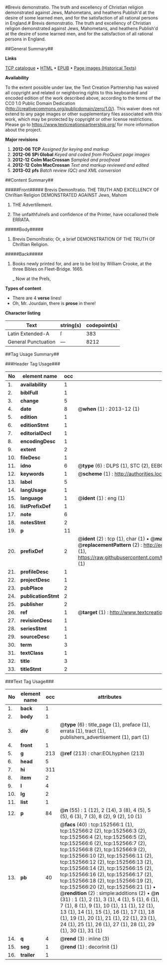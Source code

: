 #Brevis demonstratio. The truth and excellency of Christian religion demonstrated against Jews, Mahometans, and heathens Publish'd at the desire of some learned men, and for the satisfaction of all rational persons in England.#
Brevis demonstratio. The truth and excellency of Christian religion demonstrated against Jews, Mahometans, and heathens Publish'd at the desire of some learned men, and for the satisfaction of all rational persons in England.

##General Summary##

**Links**

[TCP catalogue](http://www.ota.ox.ac.uk/tcp/)  • 
[HTML](http://tei.it.ox.ac.uk/tcp/Texts-HTML/free/A77/A77348.html)  • 
[EPUB](http://tei.it.ox.ac.uk/tcp/Texts-EPUB/free/A77/A77348.epub) • 
[Page images (Historical Texts)](https://historicaltexts.jisc.ac.uk/eebo-99895280e)

**Availability**

To the extent possible under law, the Text Creation Partnership has waived all copyright and related or neighboring rights to this keyboarded and encoded edition of the work described above, according to the terms of the CC0 1.0 Public Domain Dedication (http://creativecommons.org/publicdomain/zero/1.0/). This waiver does not extend to any page images or other supplementary files associated with this work, which may be protected by copyright or other license restrictions. Please go to https://www.textcreationpartnership.org/ for more information about the project.

**Major revisions**

1. __2012-06__ __TCP__ *Assigned for keying and markup*
1. __2012-06__ __SPi Global__ *Keyed and coded from ProQuest page images*
1. __2012-12__ __Colm MacCrossan__ *Sampled and proofread*
1. __2012-12__ __Colm MacCrossan__ *Text and markup reviewed and edited*
1. __2013-02__ __pfs__ *Batch review (QC) and XML conversion*

##Content Summary##

#####Front#####
Brevis Demonſtratio. THE TRUTH AND EXCELLENCY OF Chriſtian Religion DEMONSTRATED AGAINST Jews, Mahom
1. THE Advertiſement.

1. The unfaithfulneſs and confidence of the Printer, have occaſioned theſe ERRATA.

#####Body#####

1. Brevis Demonſtratio; Or, a brief DEMONSTRATION OF THE TRUTH OF Chriſtian Religion.

#####Back#####

1. Books newly printed for, and are to be ſold by William Crooke, at the three Bibles on Fleet-Bridge. 1665.

    _ Now at the Preſs,

**Types of content**

  * There are 4 **verse** lines!
  * Oh, Mr. Jourdain, there is **prose** in there!

**Character listing**


|Text|string(s)|codepoint(s)|
|---|---|---|
|Latin Extended-A|ſ|383|
|General Punctuation|—|8212|

##Tag Usage Summary##

###Header Tag Usage###

|No|element name|occ|attributes|
|---|---|---|---|
|1.|__availability__|1||
|2.|__biblFull__|1||
|3.|__change__|5||
|4.|__date__|8| @__when__ (1) : 2013-12 (1)|
|5.|__edition__|1||
|6.|__editionStmt__|1||
|7.|__editorialDecl__|1||
|8.|__encodingDesc__|1||
|9.|__extent__|2||
|10.|__fileDesc__|1||
|11.|__idno__|6| @__type__ (6) : DLPS (1), STC (2), EEBO-CITATION (1), PROQUEST (1), VID (1)|
|12.|__keywords__|1| @__scheme__ (1) : http://authorities.loc.gov/ (1)|
|13.|__label__|5||
|14.|__langUsage__|1||
|15.|__language__|1| @__ident__ (1) : eng (1)|
|16.|__listPrefixDef__|1||
|17.|__note__|6||
|18.|__notesStmt__|2||
|19.|__p__|11||
|20.|__prefixDef__|2| @__ident__ (2) : tcp (1), char (1)  •  @__matchPattern__ (2) : ([0-9\-]+):([0-9IVX]+) (1), (.+) (1)  •  @__replacementPattern__ (2) : http://eebo.chadwyck.com/downloadtiff?vid=$1&page=$2 (1), https://raw.githubusercontent.com/textcreationpartnership/Texts/master/tcpchars.xml#$1 (1)|
|21.|__profileDesc__|1||
|22.|__projectDesc__|1||
|23.|__pubPlace__|2||
|24.|__publicationStmt__|2||
|25.|__publisher__|2||
|26.|__ref__|1| @__target__ (1) : http://www.textcreationpartnership.org/docs/. (1)|
|27.|__revisionDesc__|1||
|28.|__seriesStmt__|1||
|29.|__sourceDesc__|1||
|30.|__term__|3||
|31.|__textClass__|1||
|32.|__title__|3||
|33.|__titleStmt__|2||


###Text Tag Usage###

|No|element name|occ|attributes|
|---|---|---|---|
|1.|__back__|1||
|2.|__body__|1||
|3.|__div__|6| @__type__ (6) : title_page (1), preface (1), errata (1), tract (1), publishers_advertisement (1), part (1)|
|4.|__front__|1||
|5.|__g__|213| @__ref__ (213) : char:EOLhyphen (213)|
|6.|__head__|5||
|7.|__hi__|311||
|8.|__item__|2||
|9.|__l__|4||
|10.|__lg__|2||
|11.|__list__|1||
|12.|__p__|84| @__n__ (55) : 1 (12), 2 (14), 3 (8), 4 (5), 5 (5), 6 (3), 7 (3), 8 (2), 9 (2), 10 (1)|
|13.|__pb__|40| @__facs__ (40) : tcp:152566:1 (1), tcp:152566:2 (2), tcp:152566:3 (2), tcp:152566:4 (2), tcp:152566:5 (2), tcp:152566:6 (2), tcp:152566:7 (2), tcp:152566:8 (2), tcp:152566:9 (2), tcp:152566:10 (2), tcp:152566:11 (2), tcp:152566:12 (2), tcp:152566:13 (2), tcp:152566:14 (2), tcp:152566:15 (2), tcp:152566:16 (2), tcp:152566:17 (2), tcp:152566:18 (2), tcp:152566:19 (2), tcp:152566:20 (2), tcp:152566:21 (1)  •  @__rendition__ (2) : simple:additions (2)  •  @__n__ (31) : 1 (1), 2 (1), 3 (1), 4 (1), 5 (1), 6 (1), 7 (1), 8 (1), 9 (1), 10 (1), 11 (1), 12 (1), 13 (1), 14 (1), 15 (1), 16 (1), 17 (1), 18 (1), 19 (1), 20 (1), 21 (1), 22 (1), 23 (1), 24 (1), 25 (1), 26 (1), 27 (1), 28 (1), 29 (1), 30 (1), 31 (1)|
|14.|__q__|4| @__rend__ (3) : inline (3)|
|15.|__seg__|1| @__rend__ (1) : decorInit (1)|
|16.|__trailer__|1||
